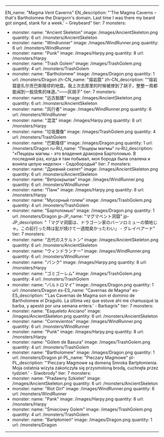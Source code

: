 ---

EN_name: "Magma Vent Caverns"
EN_description: "'The Magma Caverns – that's Bartholomew the Drargorn's domain. Last time I was there my beard got singed, stank for a week.' – Greybeard"
tier: 7
monsters:
  - monster:
    name: "Ancient Skeleton"
    image: /images/AncientSkeleton.png
    quantity: 6
    url: /monsters/AncientSkeleton
  - monster:
    name: "Windrunner"
    image: /images/WindRunner.png
    quantity: 6
    url: /monsters/WindRunner
  - monster:
    name: "Punk"
    image: /images/Harpy.png
    quantity: 8
    url: /monsters/Harpy
  - monster:
    name: "Trash Golem"
    image: /images/TrashGolem.png
    quantity: 4
    url: /monsters/TrashGolem
  - monster:
    name: "Bartholomew"
    image: /images/Dragon.png
    quantity: 1
    url: /monsters/Dragon
zh-CN_name: "熔岩窟"
zh-CN_description: "“熔岩窟是扎尔贡巴斯隆缪的地盘。我上次去那里的时候被燎到了胡子，整整一周都能闻到一股烧焦的味道。”——灰胡子"
tier: 7
monsters:
  - monster:
    name: "远古骷髅"
    image: /images/AncientSkeleton.png
    quantity: 6
    url: /monsters/AncientSkeleton
  - monster:
    name: "风行者"
    image: /images/WindRunner.png
    quantity: 6
    url: /monsters/WindRunner
  - monster:
    name: "混混"
    image: /images/Harpy.png
    quantity: 8
    url: /monsters/Harpy
  - monster:
    name: "垃圾魔像"
    image: /images/TrashGolem.png
    quantity: 4
    url: /monsters/TrashGolem
  - monster:
    name: "巴斯隆缪"
    image: /images/Dragon.png
    quantity: 1
    url: /monsters/Dragon
ru-RU_name: "Пещеры магмы"
ru-RU_description: "«Пещеры магмы - это владения дракорна Бартоломью. В последний раз, когда я там побывал, моя борода была опалена и воняла целую неделю» - Седобородый"
tier: 7
monsters:
  - monster:
    name: "Древний скелет"
    image: /images/AncientSkeleton.png
    quantity: 6
    url: /monsters/AncientSkeleton
  - monster:
    name: "Ветрокрылая"
    image: /images/WindRunner.png
    quantity: 6
    url: /monsters/WindRunner
  - monster:
    name: "Панк"
    image: /images/Harpy.png
    quantity: 8
    url: /monsters/Harpy
  - monster:
    name: "Мусорный голем"
    image: /images/TrashGolem.png
    quantity: 4
    url: /monsters/TrashGolem
  - monster:
    name: "Бартоломью"
    image: /images/Dragon.png
    quantity: 1
    url: /monsters/Dragon
jp-JP_name: "マグマベント洞窟"
jp-JP_description: "「マグマ洞窟は、ドラゴーン家のバーソロミューの領地じゃ。この前行った時は髭が焼けて一週間臭かったわい」 - グレイベアード"
tier: 7
monsters:
  - monster:
    name: "古代のスケルトン"
    image: /images/AncientSkeleton.png
    quantity: 6
    url: /monsters/AncientSkeleton
  - monster:
    name: "ウィンドランナー"
    image: /images/WindRunner.png
    quantity: 6
    url: /monsters/WindRunner
  - monster:
    name: "パンク"
    image: /images/Harpy.png
    quantity: 8
    url: /monsters/Harpy
  - monster:
    name: "ゴミゴーレム"
    image: /images/TrashGolem.png
    quantity: 4
    url: /monsters/TrashGolem
  - monster:
    name: "バルトロマイ"
    image: /images/Dragon.png
    quantity: 1
    url: /monsters/Dragon
es-ES_name: "Cavernas de Magma"
es-ES_description: "'Las Cavernas de Magma son el dominio de Bartholomew el Dragullo. La última vez que estuve ahí me chamusqué la barba, y apestó por una semana entera.' - Barbagrís"
tier: 7
monsters:
  - monster:
    name: "Esqueleto Anciano"
    image: /images/AncientSkeleton.png
    quantity: 6
    url: /monsters/AncientSkeleton
  - monster:
    name: "Correvientos"
    image: /images/WindRunner.png
    quantity: 6
    url: /monsters/WindRunner
  - monster:
    name: "Punk"
    image: /images/Harpy.png
    quantity: 8
    url: /monsters/Harpy
  - monster:
    name: "Gólem de Basura"
    image: /images/TrashGolem.png
    quantity: 4
    url: /monsters/TrashGolem
  - monster:
    name: "Bartholomew"
    image: /images/Dragon.png
    quantity: 1
    url: /monsters/Dragon
pl-PL_name: "Pieczary Magmowe"
pl-PL_description: "'Pieczary Magmowe są domeną Smroka Bartpłomienia. Moja ostatnia wizyta zakończyła się przysmoloną brodą, cuchnęła przez tydzień.' - Siwobrody"
tier: 7
monsters:
  - monster:
    name: "Pradawny Szkielet"
    image: /images/AncientSkeleton.png
    quantity: 6
    url: /monsters/AncientSkeleton
  - monster:
    name: "Riot Girl"
    image: /images/WindRunner.png
    quantity: 6
    url: /monsters/WindRunner
  - monster:
    name: "Pank"
    image: /images/Harpy.png
    quantity: 8
    url: /monsters/Harpy
  - monster:
    name: "Śmieciowy Golem"
    image: /images/TrashGolem.png
    quantity: 4
    url: /monsters/TrashGolem
  - monster:
    name: "Bartpłomień"
    image: /images/Dragon.png
    quantity: 1
    url: /monsters/Dragon
---
